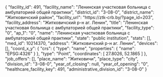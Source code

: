 {
    "facility_id": 491,
    "facility_name": "Ленинская участковая больница с амбулаторией общей практики",
    "district_id": "3-08-0",
    "district_name": "Житковичский район",
    "facility_url": "https:\/\/ztk-crb.by\/?page_id=203",
    "facility_address": "Житковичский р-н аг. Ленин",
    "title": "Ленинская участковая больница с амбулаторией общей практики",
    "facility_type": "0",
    "ap_1": "0",
    "name": "Ленинская участковая больница с амбулаторией общей практики",
    "state": "public institution",
    "stats": [],
    "med_id": 10214370,
    "address": "Житковичский р-н аг. Ленин",
    "devices": [],
    "coord_x_y": {
        "crs": {
            "type": "name",
            "properties": {
                "name": "EPSG:4326"
            }
        },
        "type": "Point",
        "coordinates": [
            27.8026,
            52.1865
        ]
    },
    "job_offers": [],
    "place_name": "Житковичи",
    "place_type": "city",
    "division_id": "3-08-0",
    "year_of_closing": null,
    "year_of_opening": "0",
    "healthcare_facility_key": 491,
    "administrative_division_id": "3-08-0"
}